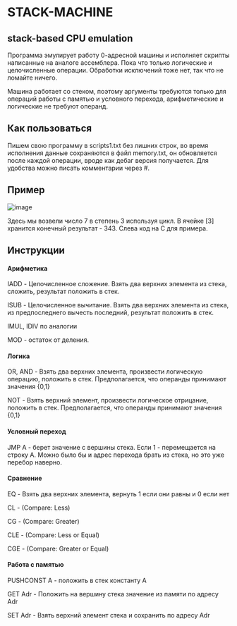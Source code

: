 # STACK-MACHINE
##  stack-based CPU emulation

Программа эмулирует работу 0-адресной машины и исполняет скрипты написанные на аналоге ассемблера.
Пока что только логические и целочисленные операции.
Обработки исключений тоже нет, так что не ломайте ничего.

Машина работает со стеком, поэтому аргументы требуются только для операций работы с памятью и условного перехода, арифметические и логические не требуют операнд.


## Как пользоваться
Пишем свою программу в scripts1.txt без лишних строк, во время исполнения данные сохраняются в файл memory.txt, он обновляется после каждой операции, вроде как дебаг версия получается. Для удобства можно писать комментарии через #.

## Пример
![image](https://user-images.githubusercontent.com/55054037/222821759-655c048c-c751-49fc-9c7f-bcca0755f30a.png)

Здесь мы возвели число 7 в степень 3 используя цикл. В ячейке [3] хранится конечный результат - 343. Слева код на С для примера.

## Инструкции

#### Арифметика 
IADD - Целочисленное сложение. Взять два верхних элемента из стека, сложить, результат положить в стек.

ISUB - Целочисленное вычитание. Взять два верхних элемента из стека, из предпоследнего вычесть последний, результат положить в стек.

IMUL, IDIV по аналогии

MOD - остаток от деления.

#### Логика
OR, AND - Взять два верхних элемента, произвести логическую операцию, положить в стек. Предполагается, что операнды принимают значения {0,1}

NOT - Взять верхний элемент, произвести логическое отрицание, положить в стек. Предполагается, что операнды принимают значения {0,1}


#### Условный переход
JMP A - берет значение с вершины стека. Если 1 - перемещается на строку A. Можно было бы и адрес перехода брать из стека, но это уже перебор наверно.

#### Сравнение

EQ - Взять два верхних элемента, вернуть 1 если они равны и 0 если нет

CL - (Compare: Less)

CG - (Compare: Greater)

CLE - (Compare: Less or Equal)

CGE - (Compare: Greater or Equal)

#### Работа с памятью

PUSHCONST A - положить в стек константу A  

GET Adr - Положить на вершину стека значение из памяти по адресу Adr

SET Adr - Взять верхний элемент стека и сохранить по адресу Adr



